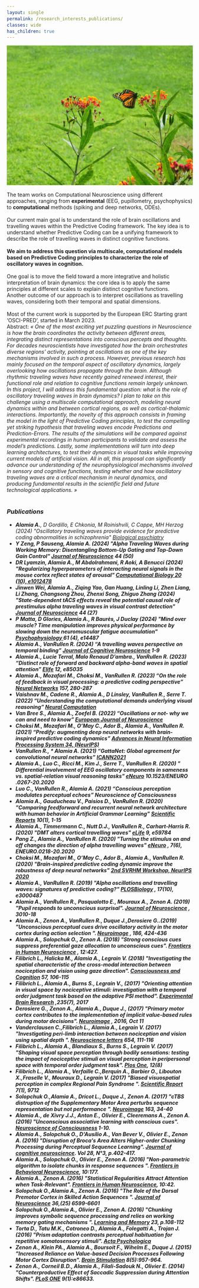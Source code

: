```yaml
---
layout: single
permalink: /research_interests_publications/
classes: wide
has_children: true 
---
```


<img src="/assets/images/research.jpg" alt="looking up"> 

The team works on Computational Neuroscience using different approaches, ranging from **experimental** (EEG, pupillometry, psychophysics) to **computational** methods (spiking and deep networks, ODEs). <br> 
<br> 
Our current main goal is to understand the role of brain oscillations and travelling waves within the Predictive Coding framework. The key idea is to understand whether Predictive Coding can be a unifying framework to describe the role of travelling waves in distinct cognitive functions. <br> 
<br> **We aim to address this question via multiscale, computational models based on Predictive Coding principles to characterize the role of oscillatory waves in cognition.** <br> 
<br> 
One goal is to move the field toward a more integrative and holistic interpretation of brain dynamics: the core idea is to apply the same principles at different scales to explain distinct cognitive functions. <br> Another outcome of our approach is to interpret oscillations as travelling waves, considering both their temporal and spatial dimensions.<br> 
<br> 
Most of the current work is supported by the European ERC Starting grant ‘OSCI-PRED’, started in March 2023. <br> 
Abstract:
 <em>« One of the most exciting yet puzzling questions in Neuroscience is how the brain coordinates the activity between different areas, integrating distinct representations into conscious percepts and thoughts. For decades neuroscientists have investigated how the brain orchestrates diverse regions’ activity, pointing at oscillations as one of the key mechanisms involved in such a process. However, previous research has mainly focused on the temporal aspect of oscillatory dynamics, largely overlooking how oscillations propagate through the brain. Although rhythmic traveling waves have recently gained renewed interest, their functional role and relation to cognitive functions remain largely unknown. In this project, I will address this fundamental question: what is the role of oscillatory traveling waves in brain dynamics? I plan to take on this challenge using a multiscale computational approach, modeling neural dynamics within and between cortical regions, as well as cortical-thalamic interactions. Importantly, the novelty of this approach consists in framing the model in the light of Predictive Coding principles, to test the compelling yet striking hypothesis that traveling waves encode Predictions and Prediction-Errors. The results of the simulations will be compared against experimental recordings in human participants to validate and assess the model’s predictions. Lastly, some implementations will turn into deep learning architectures, to test their dynamics in visual tasks while improving current models of artificial vision. All in all, this proposal can significantly advance our understanding of the neurophysiological mechanisms involved in sensory and cognitive functions, testing whether and how oscillatory traveling waves are a critical mechanism in neural dynamics, and producing fundamental results in the scientific field and future technological applications. »<em> <br> 
<br>  

### Publications

* **Alamia A.**, D Gordillo, E Chkonia, M Roinishvili, C Cappe, MH Herzog (2024) "Oscillatory traveling waves provide evidence for predictive coding abnormalities in schizophrenia" <ins>Biological psychiatry <b>
* Y Zeng, P Sauseng, **Alamia A.** (2024) "Alpha Traveling Waves during Working Memory: Disentangling Bottom-Up Gating and Top-Down Gain Control"  <ins>Journal of Neuroscience</ins> 44 (50) <b>
* DR Lyamzin, **Alamia A.**, M Abdolrahmani, R Aoki, A Benucci (2024) "Regularizing hyperparameters of interacting neural signals in the mouse cortex reflect states of arousal" <ins> Computational Biology 20 (10), e1012478 </ins> <b>
* Jinwen Wei, **Alamia A.**, Ziqing Yao, Gan Huang, Linling Li, Zhen Liang, Li Zhang, Changsong Zhou, Zhenxi Song, Zhiguo Zhang (2024) "State-dependent tACS effects reveal the potential causal role of prestimulus alpha traveling waves in visual contrast detection" <ins> Journal of Neuroscience</ins> 44 (27)  <b>
* P Matta, D Glories, **Alamia A.**, R Baurès, J Duclay (2024) "Mind over muscle? Time manipulation improves physical performance by slowing down the neuromuscular fatigue accumulation" <ins> Psychophysiology </ins> 61 (4), e14487  <b>
* **Alamia A.**, VanRullen R. (2024) “A travelling waves perspective on temporal binding”  <ins>Journal of Cognitive Neuroscience</ins> 1-9 <b> 
* **Alamia A.**, Lucie Terral, Malo Renaud D’ambra., VanRullen R. (2023) “Distinct role of forward and backward alpha-band waves in spatial attention”  <ins>Elife</ins> 12, e85035 <b>
* **Alamia A.**, Mozafari M., Choksi M., VanRullen R. (2023) “On the role of feedback in visual processing: a predictive coding perspective” <ins>Neural Networks</ins> 157, 280-287  <b>
* Vaishnav M., Cadene R., **Alamia A.**, D Linsley, VanRullen R., Serre T.(2022) “Understanding the computational demands underlying visual reasoning” <ins>Neural Computation</ins>  <b>
* Van Bree S., **Alamia A.**, Zoefel B. (2022) “Oscillations or not- why we can and need to know” <ins>European Journal of Neuroscience</ins>   <b>
* Choksi M., Mozafari M., O’May C., Ador B., **Alamia A.**, VanRullen R. (2021) “Predify: augmenting deep neural networks with brain-inspired predictive coding dynamics” <ins>Advances in Neural Information Processing System 34, (NeurIPS)</ins>  <b>
* VanRullen R., * **Alamia A.** (2021) “GattaNet: Global agreement for convolutional neural networks” <ins>ICANN2021</ins>  <b>
* **Alamia A.**,  Luo C., Ricci M., Kim J., Serre T., VanRullen R. (2020) " Differential involvement of EEG oscillatory components in sameness vs. spatial-relation visual reasoning tasks" <ins>eNeuro</ins>  10.1523/ENEURO .0267-20.2020 <b>
* Luo C., VanRullen R., **Alamia A.** (2021) “Conscious perception modulates perceptual echoes” Neuroscience of Consciousness  
* Alamia A., Gauducheau V., Paisios D., VanRullen R. (2020) "Comparing feedforward and recurrent neural network architecture with human behavior in Artificial Grammar Learning" <ins>Scientific Reports</ins> 10(1), 1-15 <b>
* **Alamia A.**,  Timmermann C., Nutt D.J., VanRullen R., Carhart-Harris R. (2020) "DMT alters cortical travelling waves" <ins>eLife</ins> 9, e59784 <b>
* Pang Z., **Alamia A.**, VanRullen R. (2020) "Turning the stimulus on and off changes the direction of alpha travelling waves" <ins>eNeuro</ins> , 7(6), ENEURO.0218-20.2020 <b>
* Choksi M., Mozafari M., O’May C., Ador B., **Alamia A.**, VanRullen R. (2020) "Brain-inspired predictive coding dynamic improve the robustness of deep neural networks" <ins>2nd SVRHM Workshop, NeurIPS 2020</ins>  <b>
* **Alamia A.**, VanRullen R. (2019) "Alpha oscillations and travelling waves: signatures of predictive coding?" <ins>PLOSBiology</ins> , 17(10), e3000487 <b>
* **Alamia A.**, VanRullen R., Pasqualotto E., Mouraux A., Zenon A. (2019) "Pupil responds to unconscious surprisal". <ins>Journal of Neuroscience</ins> , 3010-18 <b>
* **Alamia A.**, Zenon A., VanRullen R., Duque J.,Derosiere G..(2019) "Unconscious perceptual cues drive oscillatory activity in the motor cortex during action selection ". <ins>Neuroimage</ins> , 186, 424-436 <b>
* **Alamia A.**, Solopchuk O., Zenon A. (2018) "Strong conscious cues suppress preferential gaze allocation to unconscious cues". <ins>Frontiers in Human Neuroscience</ins> , 12:427. <b>
* Filibrich L., Halicka M., **Alamia A.**, Legrain V. (2018) "Investigating the spatial characteristic of the cross-modal interaction between nociception and vision using gaze direction". <ins>Consciousness and Cognition</ins>  57, 106-115 <b>
* Filibrich L., **Alamia A.**, Burns S., Legrain V., (2017) "Orienting attention in visual space by nociceptive stimuli: investigation with a temporal order judgment task based on the adaptive PSI method". <ins>Experimental Brain Research</ins> ,235(7), 2017 <b>
* Derosiere G., Zenon A., **Alamia A.**, Duque J., (2017) "Primary motor cortex contributes to the implementation of implicit value-based rules during motor decisions". <ins>Neuroimage</ins> , 2016, Oct 11 <b> 
* Vanderclausen C.,Filibrich L., **Alamia A.**, Legrain V. (2017) "Investigating peri-limb interaction between nociception and vision using spatial depth ". <ins>Neuroscience letters</ins> 654, 111-116  <b>
* Filibrich L., **Alamia A.**, Blandiaux S., Burns S., Legrain V. (2017) "Shaping visual space perception through bodily sensations: testing the impact of nociceptive stimuli on visual perception in peripersonal space with temporal order judgment task". <ins>Plos One</ins>, 12(8) <b>
* Filibrich L., **Alamia A.**, Verfaille C.,Berquin A., Barbier O., Libouton X.,Fraselle V., Mouraux D., Legrain V. (2017) "Biased visuospatial perception in complex Regional Pain Syndrome ". <ins>Scientific Report</ins> 7(1), 9712  <b>
* Solopchuk O.,**Alamia A.**, Dricot L., Duque J., Zenon A. (2017) "cTBS distruption of the Supplementary Motor Area perturbs sequence representation but not performance ". <ins>Neuroimage</ins> 163, 34-40  <b>
* **Alamia A.**, de Xivry J.J., Anton E., Olivier E., Cleeremans A., Zenon A. (2016) "Unconscious associative learning with conscious cues". <ins>Neuroscience of Consciousness</ins> 1-10. <b>
* **Alamia A.**, Solopchuk O., D'Ausilio A., Van Bever V., Olivier E., Zenon A.  (2016) "Disruption of Broca's Area Alters Higher-order Chunking Processing during Perceptual Sequence Learning". <ins>Journal of cognitive neuroscience</ins>. Vol 28, N°3, p.402-417.  <b>
* **Alamia A.**, Solopchuk O., Olivier E., Zenon A. (2016) "Non-parametric algorithm to isolate chunks in response sequences ". <ins>Frontiers in Behavioral Neuroscience</ins>, 10:177. <b>
* **Alamia A.**, Zenon A. (2016) "Statistical Regularities Attract Attention when Task-Relevant". <ins>Frontiers in Human Neuroscience</ins>, 10:42.  <b> <b>
* Solopchuk O.,**Alamia A.**, Zenon A. (2016) "The Role of the Dorsal Premotor Cortex in Skilled Action Sequences ". <ins>Journal of Neuroscience</ins> 36,(25) 6599-6601  <b>
* Solopchuk O.,**Alamia A.**, Olivier E., Zenon A. (2016) "Chunking improves symbolic sequence processing and relies on working memory gating mechanisms ". <ins>Learning and Memory</ins> 23, p.108-112  <b>
* Torta D., Tatu M.K., Cotroneo D., **Alamia A.**, Folegatti A., Trojan J.  (2016) "Prism adaptation contrasts perceptual habituation for repetitive somatosensory stimuli". <ins>Acta Psychologica</ins> <b>
* Zenon A., Klein PA., **Alamia A.**, Boursoit F., Wihelm E., Duque J. (2015) "Increased Reliance on Value-based Decision Processes Following Motor Cortex Disruption". <ins>Brain Stimulation</ins> 8(5):957-964. <b>
* Zenon A., Corneil B.D., **Alamia A.**, Filali-Sadouk N., Olivier E. (2014) "Counterproductive Effect of Saccadic Suppression during Attention Shifts". <ins>PLoS ONE</ins> 9(1):e86633. <b>
